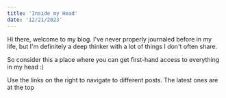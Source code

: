 ```yaml
---
title: 'Inside my Head'
date: '12/21/2023'
---
```


Hi there, welcome to my blog. I've never properly journaled before in my life,
but I'm definitely a deep thinker with a lot of things I don't often share.

So consider this a place where you can get first-hand access to everything in my head :)

Use the links on the right to navigate to different posts. The latest ones are at the top